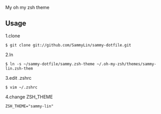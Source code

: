 My oh my zsh theme

## Usage
1.clone

	$ git clone git://github.com/SammyLin/sammy-dotfile.git
2.ln

	$ ln -s ~/sammy-dotfile/sammy.zsh-theme ~/.oh-my-zsh/themes/sammy-lin.zsh-them

3.edit .zshrc

	$ vim ~/.zshrc
	
4.change ZSH_THEME

	ZSH_THEME="sammy-lin"
	
